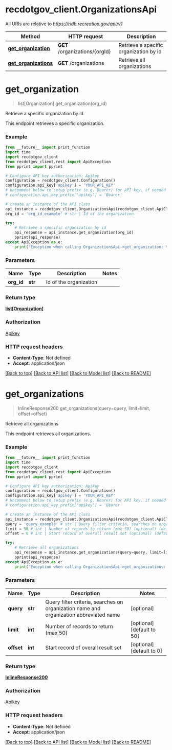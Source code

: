 # recdotgov_client.OrganizationsApi

All URIs are relative to *https://ridb.recreation.gov/api/v1*

Method | HTTP request | Description
------------- | ------------- | -------------
[**get_organization**](OrganizationsApi.md#get_organization) | **GET** /organizations/{orgId} | Retrieve a specific organization by id
[**get_organizations**](OrganizationsApi.md#get_organizations) | **GET** /organizations | Retrieve all organizations

# **get_organization**
> list[Organization] get_organization(org_id)

Retrieve a specific organization by id

This endpoint retrieves a specific organization.

### Example
```python
from __future__ import print_function
import time
import recdotgov_client
from recdotgov_client.rest import ApiException
from pprint import pprint

# Configure API key authorization: Apikey
configuration = recdotgov_client.Configuration()
configuration.api_key['apikey'] = 'YOUR_API_KEY'
# Uncomment below to setup prefix (e.g. Bearer) for API key, if needed
# configuration.api_key_prefix['apikey'] = 'Bearer'

# create an instance of the API class
api_instance = recdotgov_client.OrganizationsApi(recdotgov_client.ApiClient(configuration))
org_id = 'org_id_example' # str | Id of the organization

try:
    # Retrieve a specific organization by id
    api_response = api_instance.get_organization(org_id)
    pprint(api_response)
except ApiException as e:
    print("Exception when calling OrganizationsApi->get_organization: %s\n" % e)
```

### Parameters

Name | Type | Description  | Notes
------------- | ------------- | ------------- | -------------
 **org_id** | **str**| Id of the organization | 

### Return type

[**list[Organization]**](Organization.md)

### Authorization

[Apikey](../README.md#Apikey)

### HTTP request headers

 - **Content-Type**: Not defined
 - **Accept**: application/json

[[Back to top]](#) [[Back to API list]](../README.md#documentation-for-api-endpoints) [[Back to Model list]](../README.md#documentation-for-models) [[Back to README]](../README.md)

# **get_organizations**
> InlineResponse200 get_organizations(query=query, limit=limit, offset=offset)

Retrieve all organizations

This endpoint retrieves all organizations.

### Example
```python
from __future__ import print_function
import time
import recdotgov_client
from recdotgov_client.rest import ApiException
from pprint import pprint

# Configure API key authorization: Apikey
configuration = recdotgov_client.Configuration()
configuration.api_key['apikey'] = 'YOUR_API_KEY'
# Uncomment below to setup prefix (e.g. Bearer) for API key, if needed
# configuration.api_key_prefix['apikey'] = 'Bearer'

# create an instance of the API class
api_instance = recdotgov_client.OrganizationsApi(recdotgov_client.ApiClient(configuration))
query = 'query_example' # str | Query filter criteria, searches on organization name and organization abbreviated name (optional)
limit = 50 # int | Number of records to return (max 50) (optional) (default to 50)
offset = 0 # int | Start record of overall result set (optional) (default to 0)

try:
    # Retrieve all organizations
    api_response = api_instance.get_organizations(query=query, limit=limit, offset=offset)
    pprint(api_response)
except ApiException as e:
    print("Exception when calling OrganizationsApi->get_organizations: %s\n" % e)
```

### Parameters

Name | Type | Description  | Notes
------------- | ------------- | ------------- | -------------
 **query** | **str**| Query filter criteria, searches on organization name and organization abbreviated name | [optional] 
 **limit** | **int**| Number of records to return (max 50) | [optional] [default to 50]
 **offset** | **int**| Start record of overall result set | [optional] [default to 0]

### Return type

[**InlineResponse200**](InlineResponse200.md)

### Authorization

[Apikey](../README.md#Apikey)

### HTTP request headers

 - **Content-Type**: Not defined
 - **Accept**: application/json

[[Back to top]](#) [[Back to API list]](../README.md#documentation-for-api-endpoints) [[Back to Model list]](../README.md#documentation-for-models) [[Back to README]](../README.md)

